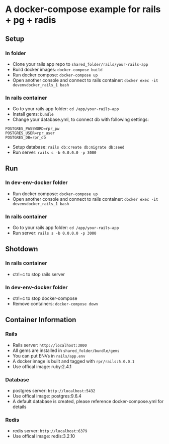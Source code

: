# A docker-compose example for rails + pg + radis

## Setup

### In folder

* Clone your rails app repo to `shared_folder/rails/your-rails-app`
* Build docker images: `docker-compose build`
* Run docker compose: `docker-compose up`
* Open another console and connect to rails container: `docker exec -it devenvdocker_rails_1 bash`

### In rails container

* Go to your rails app folder: `cd /app/your-rails-app`
* Install gems: `bundle`
* Change your database.yml, to connect db with following settings:
```
POSTGRES_PASSWORD=rpr_pw
POSTGRES_USER=rpr_user
POSTGRES_DB=rpr_db
```
* Setup database: `rails db:create db:migrate db:seed`
* Run server: `rails s -b 0.0.0.0 -p 3000`

## Run

### In dev-env-docker folder

* Run docker compose: `docker-compose up`
* Open another console and connect to rails container: `docker exec -it devenvdocker_rails_1 bash`

### In rails container

* Go to your rails app folder: `cd /app/your-rails-app`
* Run server: `rails s -b 0.0.0.0 -p 3000`

## Shotdown

### In rails container

* ctrl+c to stop rails server

### In dev-env-docker folder

* ctrl+c to stop docker-compose
* Remove containers: `docker-compose down`

## Container Information

### Rails

* Rails server: `http://localhost:3000`
* All gems are installed in `shared_folder/bundle/gems`
* You can put ENVs in `rails/app.env`
* A docker image is built and tagged with `rpr/rails:5.0.0.1`
* Use offical image: ruby:2.4.1

### Database

* postgres server: `http://localhost:5432`
* Use offical image: postgres:9.6.4
* A default database is created, please reference docker-compose.yml for details

### Redis

* redis server: `http://localhost:6379`
* Use offical image: redis:3.2.10

